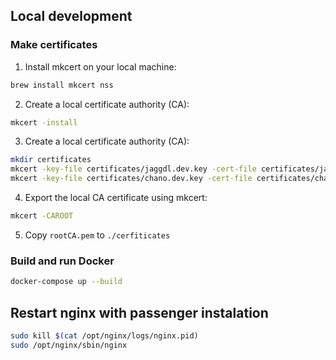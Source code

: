 ## Local development
### Make certificates
1. Install mkcert on your local machine:
```bash
brew install mkcert nss
```

2. Create a local certificate authority (CA):
```bash
mkcert -install
```

3. Create a local certificate authority (CA):
```bash
mkdir certificates
mkcert -key-file certificates/jaggdl.dev.key -cert-file certificates/jaggdl.dev.crt jaggdl.dev
mkcert -key-file certificates/chano.dev.key -cert-file certificates/chano.dev.crt chano.dev
```

4. Export the local CA certificate using mkcert:
```bash
mkcert -CAROOT
```

5. Copy `rootCA.pem` to `./cerfiticates`

### Build and run Docker
```bash
docker-compose up --build
```

## Restart nginx with passenger instalation
```bash
sudo kill $(cat /opt/nginx/logs/nginx.pid)
sudo /opt/nginx/sbin/nginx
```
